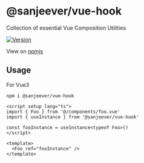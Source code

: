 # @sanjeever/vue-hook

Collection of essential Vue Composition Utilities

<a href="https://www.npmjs.com/package/@sanjeever/vue-hook"><img src="https://img.shields.io/npm/v/@sanjeever/vue-hook.svg?sanitize=true" alt="Version"></a>

View on [npmjs](https://www.npmjs.com/package/@sanjeever/vue-hook)

## Usage

For Vue3

```shell
npm i @sanjeever/vue-hook
```

```vue
<script setup lang="ts">
import { Foo } from '@/components/foo.vue'
import { useInstance } from '@sanjeever/vue-hook'

const fooInstance = useInstance<typeof Foo>()
</script>

<template>
  <Foo ref="fooInstance" />
</template>
```
